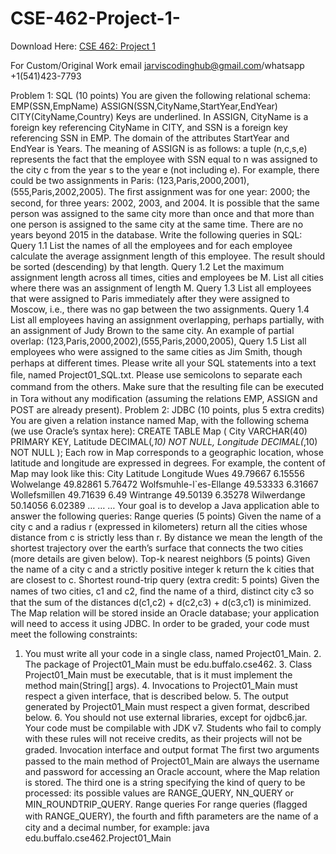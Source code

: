 # CSE-462-Project-1-

Download Here: [CSE 462: Project 1](https://jarviscodinghub.com/assignment/cse-462-project-1-solution-2/)

For Custom/Original Work email jarviscodinghub@gmail.com/whatsapp +1(541)423-7793

Problem 1: SQL (10 points)
You are given the following relational schema:
EMP(SSN,EmpName) ASSIGN(SSN,CityName,StartYear,EndYear) CITY(CityName,Country)
Keys are underlined. In ASSIGN, CityName is a foreign key referencing CityName in CITY, and SSN is a foreign key referencing SSN in EMP. The domain of the attributes StartYear and EndYear is Years. The meaning of ASSIGN is as follows: a tuple (n,c,s,e) represents the fact that the employee with SSN equal to n was assigned to the city c from the year s to the year e (not including e). For example, there could be two assignments in Paris:
(123,Paris,2000,2001),(555,Paris,2002,2005).
The ﬁrst assignment was for one year: 2000; the second, for three years: 2002, 2003, and 2004. It is possible that the same person was assigned to the same city more than once and that more than one person is assigned to the same city at the same time. There are no years beyond 2015 in the database. Write the following queries in SQL:
Query 1.1 List the names of all the employees and for each employee calculate the average assignment length of this employee. The result should be sorted (descending) by that length. Query 1.2 Let the maximum assignment length across all times, cities and employees be M. List all cities where there was an assignment of length M. Query 1.3 List all employees that were assigned to Paris immediately after they were assigned to Moscow, i.e., there was no gap between the two assignments. Query 1.4 List all employees having an assignment overlapping, perhaps partially, with an assignment of Judy Brown to the same city. An example of partial overlap:
(123,Paris,2000,2002),(555,Paris,2000,2005),
Query 1.5 List all employees who were assigned to the same cities as Jim Smith, though perhaps at diﬀerent times.
Please write all your SQL statements into a text ﬁle, named Project01_SQL.txt. Please use semicolons to separate each command from the others. Make sure that the resulting ﬁle can be executed in Tora without any modiﬁcation (assuming the relations EMP, ASSIGN and POST are already present).
Problem 2: JDBC (10 points, plus 5 extra credits)
You are given a relation instance named Map, with the following schema (we use Oracle’s syntax here):
CREATE TABLE Map ( City VARCHAR(40) PRIMARY KEY, Latitude DECIMAL(*,10) NOT NULL, Longitude DECIMAL(*,10) NOT NULL );
Each row in Map corresponds to a geographic location, whose latitude and longitude are expressed in degrees. For example, the content of Map may look like this:
City Latitude Longitude Wues 49.79667 6.15556 Wolwelange 49.82861 5.76472 Wolfsmuhle-l`es-Ellange 49.53333 6.31667 Wollefsmillen 49.71639 6.49 Wintrange 49.50139 6.35278 Wilwerdange 50.14056 6.02389 … … …
Your goal is to develop a Java application able to answer the following queries:
Range queries (5 points) Given the name of a city c and a radius r (expressed in kilometers) return all the cities whose distance from c is strictly less than r. By distance we mean the length of the shortest trajectory over the earth’s surface that connects the two cities (more details are given below).
Top-k nearest neighbors (5 points) Given the name of a city c and a strictly positive integer k return the k cities that are closest to c.
Shortest round-trip query (extra credit: 5 points) Given the names of two cities, c1 and c2, ﬁnd the name of a third, distinct city c3 so that the sum of the distances d(c1,c2) + d(c2,c3) + d(c3,c1) is minimized.
The Map relation will be stored inside an Oracle database; your application will need to access it using JDBC. In order to be graded, your code must meet the following constraints:
1. You must write all your code in a single class, named Project01_Main. 2. The package of Project01_Main must be edu.buffalo.cse462. 3. Class Project01_Main must be executable, that is it must implement the method main(String[] args). 4. Invocations to Project01_Main must respect a given interface, that is described below. 5. The output generated by Project01_Main must respect a given format, described below. 6. You should not use external libraries, except for ojdbc6.jar. Your code must be compilable with JDK v7.
Students who fail to comply with these rules will not receive credits, as their projects will not be graded.
Invocation interface and output format
The ﬁrst two arguments passed to the main method of Project01_Main are always the username and password for accessing an Oracle account, where the Map relation is stored. The third one is a string specifying the kind of query to be processed: its possible values are RANGE_QUERY, NN_QUERY or MIN_ROUNDTRIP_QUERY.
Range queries
For range queries (ﬂagged with RANGE_QUERY), the fourth and ﬁfth parameters are the name of a city and a decimal number, for example:
java edu.buffalo.cse462.Project01_Main
